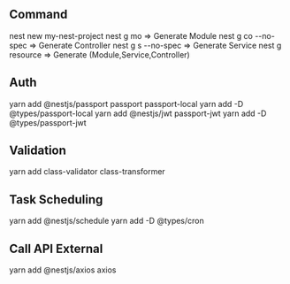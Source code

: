 ## Command
nest new my-nest-project
nest g mo => Generate Module
nest g co --no-spec => Generate Controller
nest g s --no-spec => Generate Service
nest g resource => Generate (Module,Service,Controller)


## Auth
yarn add @nestjs/passport passport passport-local
yarn add -D @types/passport-local
yarn add @nestjs/jwt passport-jwt
yarn add -D @types/passport-jwt

## Validation
yarn add class-validator class-transformer

## Task Scheduling
yarn add @nestjs/schedule
yarn add -D @types/cron

## Call API External
yarn add @nestjs/axios axios
